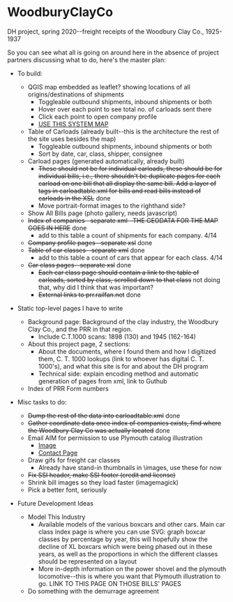 # WoodburyClayCo
DH project, spring 2020--freight receipts of the Woodbury Clay Co., 1925-1937

So you can see what all is going on around here in the absence of project partners discussing what to do, here's the master plan:
- To build:
  - QGIS map embedded as leaflet? showing locations of all origins/destinations of shipments
    - Toggleable outbound shipments, inbound shipments or both
    - Hover over each point to see total no. of carloads sent there
    - Click each point to open company profile
    - [USE THIS SYSTEM MAP](http://www.multimodalways.org/docs/railroads/companies/PRR/PRR%20Maps/PRR%20System%20Map%201-1-1923.pdf)
  - Table of Carloads (already built--this is the architecture the rest of the site uses besides the map)
    - Toggleable outbound shipments, inbound shipments or both
    - Sort by date, car, class, shipper, consignee
  - Carload pages (generated automatically, already built)
    - ~~These should not be for individual carloads, these should be for individual bills, i.e., there shouldn&#39;t be duplicate pages for each carload on one bill that all display the same bill. Add a layer of tags in carloadtable.xml for bills and read bills instead of carloads in the XSL~~ done
    - Move portrait-format images to the righthand side?
  - Show All Bills page (photo gallery, needs javascript)
  - ~~Index of companies--separate xml--THE GEODATA FOR THE MAP GOES IN HERE~~ done
    - add to this table a count of shipments for each company. 4/14
  - ~~Company profile pages--separate xsl~~ done
  - ~~Table of car classes--separate xml~~ done
      - add to this table a count of cars that appear for each class. 4/14
  - ~~Car class pages--separate xsl~~ done
    - ~~Each car class page should contain a link to the table of carloads, sorted by class, scrolled down to that class~~ not doing that, why did I think that was important?
    - ~~External links to prr.railfan.net~~ done

- Static top-level pages I have to write
  - Background page: Background of the clay industry, the Woodbury Clay Co., and the PRR in that region.
    - Include C.T.1000 scans: 1898 (130) and 1945 (162-164)
  - About this project page, 2 sections:
    - About the documents, where I found them and how I digitized them, C. T. 1000 lookups (link to whoever has digital C. T. 1000&#39;s), and what this site is for and about the DH program
    - Technical side: explain encoding method and automatic generation of pages from xml, link to Guthub
  - Index of PRR Form numbers

- Misc tasks to do:
  - ~~Dump the rest of the data into carloadtable.xml~~ done
  - ~~Gather coordinate data once index of companies exists, find where the Woodbury Clay Co was actually located~~ done
  - Email AIM for permission to use Plymouth catalog illustration
    - [Image](https://americanindustrialmining.com/plymouth-locomotive-works)
    - [Contact Page](https://americanindustrialmining.com/contact)
  - Draw gifs for freight car classes
    - Already have stand-in thumbnails in \images, use these for now
  - ~~Fix SSI header, make SSI footer (credit and license)~~
  - Shrink bill images so they load faster (imagemagick)
  - Pick a better font, seriously
  
- Future Development Ideas
  - Model This Industry
    - Available models of the various boxcars and other cars. Main car class index page is where you can use SVG: graph boxcar classes by percentage by year, this will hopefully show the decline of XL boxcars which were being phased out in these years, as well as the proportions in which the different classes should be represented on a layout
    - More in-depth information on the power shovel and the plymouth locomotive--this is where you want that Plymouth illustration to go. LINK TO THIS PAGE ON THOSE BILLS&#39; PAGES
  - Do something with the demurrage agreement
